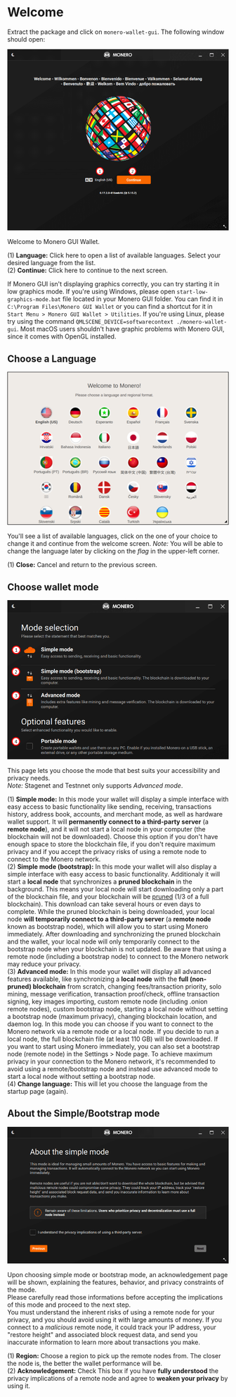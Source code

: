 # Welcome

Extract the package and click on `monero-wallet-gui`. The following window should open:

![Welcome](media/wizard_0-welcome.png)

Welcome to Monero GUI Wallet.

(1) **Language:** Click here to open a list of available languages. Select your desired language from the list.  
(2) **Continue:** Click here to continue to the next screen.  

If Monero GUI isn't displaying graphics correctly, you can try starting it in low graphics mode. If you're using Windows, please open `start-low-graphics-mode.bat` file located in your Monero GUI folder. You can find it in `C:\Program Files\Monero GUI Wallet` or you can find a shortcut for it in `Start Menu > Monero GUI Wallet > Utilities`. If you're using Linux, please try using the command `QMLSCENE_DEVICE=softwarecontext ./monero-wallet-gui`. Most macOS users shouldn't have graphic problems with Monero GUI, since it comes with OpenGL installed.

## Choose a Language
![Language](media/wizard_1-lang.png)

You'll see a list of available languages, click on the one of your choice to change it and continue from the welcome screen.
*Note:* You will be able to change the language later by clicking on the *flag* in the upper-left corner.

(1) **Close:** Cancel and return to the previous screen.

## Choose wallet mode
![mode](media/wizard_1_1-mode.png)

This page lets you choose the mode that best suits your accessibility and privacy needs.  
*Note:* Stagenet and Testnnet only supports *Advanced mode*.

(1) **Simple mode:** In this mode your wallet will display a simple interface with easy access to basic functionality like sending, receiving, transactions history, address book, accounts, and merchant mode, as well as hardware wallet support. It will **permanently connect to a third-party server** (a **remote node**), and it will not start a local node in your computer (the blockchain will not be downloaded). Choose this option if you don't have enough space to store the blockchain file, if you don't require maximum privacy and if you accept the privacy risks of using a remote node to connect to the Monero network.  
(2) **Simple mode (bootstrap):** In this mode your wallet will also display a simple interface with easy access to basic functionality. Additionaly it will start a **local node** that synchronizes a **pruned blockchain** in the background. This means your local node will start downloading only a part of the blockchain file, and your blockchain will be [pruned](https://web.getmonero.org/resources/moneropedia/pruning.html) (1/3 of a full blockchain). This download can take several hours or even days to complete. While the pruned blockchain is being downloaded, your local node **will temporarily connect to a third-party server** (a **remote node** known as bootstrap node), which will allow you to start using Monero immediately. After downloading and synchronizing the pruned blockchain and the wallet, your local node will only temporarily connect to the bootstrap node when your blockchain is not updated. Be aware that using a remote node (including a bootstrap node) to connect to the Monero network may reduce your privacy.  
(3) **Advanced mode:** In this mode your wallet will display all advanced features available, like synchronizing a **local node** with the **full (non-pruned) blockchain** from scratch, changing fees/transaction priority, solo mining, message verification, transaction proof/check, offline transaction signing, key images importing, custom remote node (including .onion remote nodes), custom bootstrap node, starting a local node without setting a bootstrap node (maximum privacy), changing blockchain location, and daemon log. In this mode you can choose if you want to connect to the Monero network via a remote node or a local node. If you decide to run a local node, the full blockchain file (at least 110 GB) will be downloaded. If you want to start using Monero immediately, you can also set a bootstrap node (remote node) in the Settings > Node page. To achieve maximum privacy in your connection to the Monero network, it's recommended to avoid using a remote/bootstrap node and instead use advanced mode to start a local node without setting a bootstrap node.  
(4) **Change language:** This will let you choose the language from the startup page (again).

## About the Simple/Bootstrap mode
![acknowledgement](media/wizard_1_2-warning.png)

Upon choosing simple mode or bootstrap mode, an acknowledgement page will be shown, explaining the features, behavior, and privacy constraints of the mode.  
Please carefully read those informations before accepting the implications of this mode and proceed to the next step.  
You must understand the inherent risks of using a remote node for your privacy, and you should avoid using it with large amounts of money. If you connect to a *malicious* remote node, it could track your IP address, your "restore height" and associated block request data, and send you inaccurate information to learn more about transactions you make.

(1) **Region:** Choose a region to pick up the remote nodes from. The closer the node is, the better the wallet performance will be.  
(2) **Acknowledgement:** Check This box if you have **fully understood** the privacy implications of a remote node and agree to **weaken your privacy** by using it.
